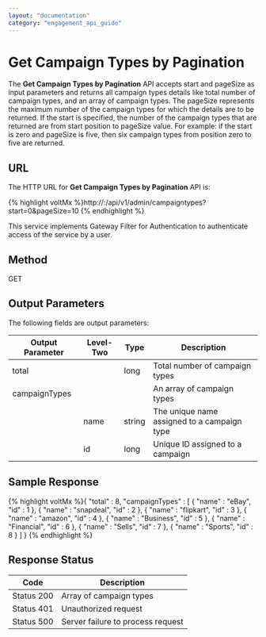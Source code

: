 ```yaml
---
layout: "documentation"
category: "engagement_api_guide"
---
```


# Get Campaign Types by Pagination

The **Get Campaign Types by Pagination** API accepts start and pageSize as input parameters and returns all campaign types details like total number of campaign types, and an array of campaign types. The pageSize represents the maximum number of the campaign types for which the details are to be returned. If the start is specified, the number of the campaign types that are returned are from start position to pageSize value. For example: if the start is zero and pageSize is five, then six campaign types from position zero to five are returned.

## URL

The HTTP URL for **Get Campaign Types by Pagination** API is:

{% highlight voltMx %}http://<host>:<port>/api/v1/admin/campaigntypes?start=0&pageSize=10
{% endhighlight %}

This service implements Gateway Filter for Authentication to authenticate access of the service by a user.

## Method

GET

## Output Parameters

The following fields are output parameters:

| Output Parameter | Level-Two | Type   | Description                                 |
| ---------------- | --------- | ------ | ------------------------------------------- |
| total            |           | long   | Total number of campaign types              |
| campaignTypes    |           |        | An array of campaign types                  |
|                  | name      | string | The unique name assigned to a campaign type |
|                  | id        | long   | Unique ID assigned to a campaign            |

## Sample Response

{% highlight voltMx %}{
"total" : 8,
"campaignTypes" : [ {
"name" : "eBay",
"id" : 1
}, {
"name" : "snapdeal",
"id" : 2
}, {
"name" : "flipkart",
"id" : 3
}, {
"name" : "amazon",
"id" : 4
}, {
"name" : "Business",
"id" : 5
}, {
"name" : "Financial",
"id" : 6
}, {
"name" : "Sells",
"id" : 7
}, {
"name" : "Sports",
"id" : 8
} ]
}
{% endhighlight %}

## Response Status

| Code       | Description                       |
| ---------- | --------------------------------- |
| Status 200 | Array of campaign types           |
| Status 401 | Unauthorized request              |
| Status 500 | Server failure to process request |
